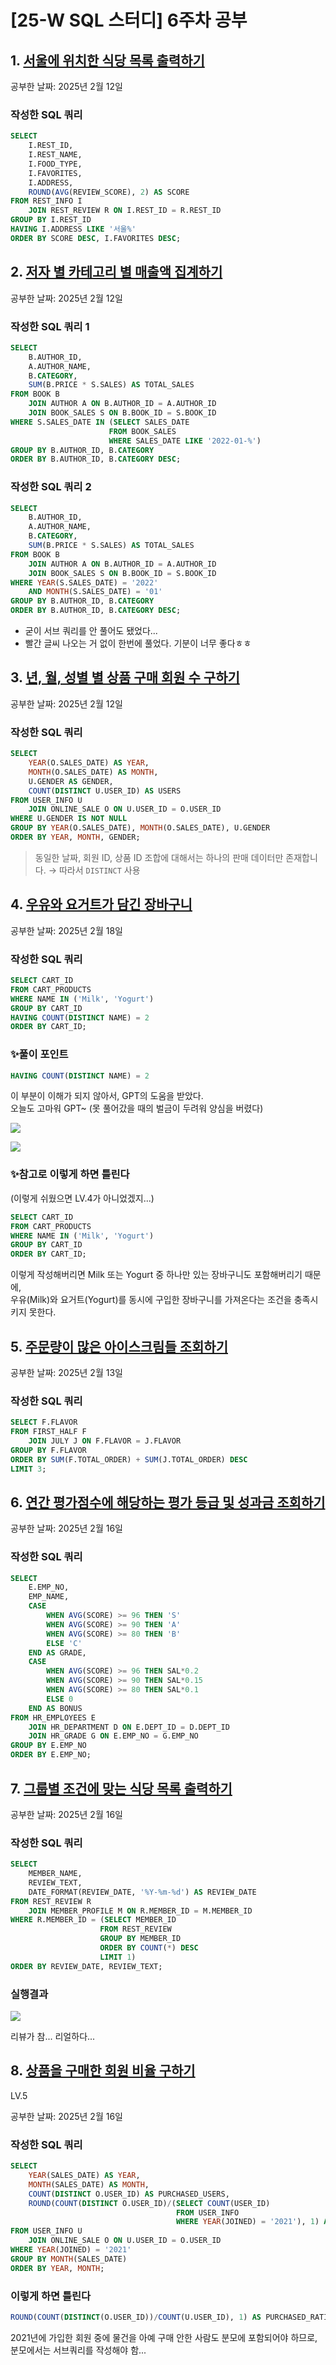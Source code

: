 # [25-W SQL 스터디] 6주차 공부

## 1. [서울에 위치한 식당 목록 출력하기](https://school.programmers.co.kr/learn/courses/30/lessons/131118)
공부한 날짜: 2025년 2월 12일

### 작성한 SQL 쿼리
```SQL
SELECT
    I.REST_ID,
    I.REST_NAME,
    I.FOOD_TYPE,
    I.FAVORITES,
    I.ADDRESS,
    ROUND(AVG(REVIEW_SCORE), 2) AS SCORE
FROM REST_INFO I
    JOIN REST_REVIEW R ON I.REST_ID = R.REST_ID
GROUP BY I.REST_ID
HAVING I.ADDRESS LIKE '서울%'
ORDER BY SCORE DESC, I.FAVORITES DESC;
```


## 2. [저자 별 카테고리 별 매출액 집계하기](https://school.programmers.co.kr/learn/courses/30/lessons/144856)
공부한 날짜: 2025년 2월 12일

### 작성한 SQL 쿼리 1
```SQL
SELECT
    B.AUTHOR_ID,
    A.AUTHOR_NAME,
    B.CATEGORY,
    SUM(B.PRICE * S.SALES) AS TOTAL_SALES
FROM BOOK B
    JOIN AUTHOR A ON B.AUTHOR_ID = A.AUTHOR_ID
    JOIN BOOK_SALES S ON B.BOOK_ID = S.BOOK_ID
WHERE S.SALES_DATE IN (SELECT SALES_DATE
                      FROM BOOK_SALES
                      WHERE SALES_DATE LIKE '2022-01-%')
GROUP BY B.AUTHOR_ID, B.CATEGORY
ORDER BY B.AUTHOR_ID, B.CATEGORY DESC;
```

### 작성한 SQL 쿼리 2
```SQL
SELECT
    B.AUTHOR_ID,
    A.AUTHOR_NAME,
    B.CATEGORY,
    SUM(B.PRICE * S.SALES) AS TOTAL_SALES
FROM BOOK B
    JOIN AUTHOR A ON B.AUTHOR_ID = A.AUTHOR_ID
    JOIN BOOK_SALES S ON B.BOOK_ID = S.BOOK_ID
WHERE YEAR(S.SALES_DATE) = '2022'
    AND MONTH(S.SALES_DATE) = '01'
GROUP BY B.AUTHOR_ID, B.CATEGORY
ORDER BY B.AUTHOR_ID, B.CATEGORY DESC;
```
- 굳이 서브 쿼리를 안 풀어도 됐었다...
- 빨간 글씨 나오는 거 없이 한번에 풀었다. 기분이 너무 좋다ㅎㅎ


## 3. [년, 월, 성별 별 상품 구매 회원 수 구하기](https://school.programmers.co.kr/learn/courses/30/lessons/131532)
공부한 날짜: 2025년 2월 12일

### 작성한 SQL 쿼리
```SQL
SELECT
    YEAR(O.SALES_DATE) AS YEAR,
    MONTH(O.SALES_DATE) AS MONTH,
    U.GENDER AS GENDER,
    COUNT(DISTINCT U.USER_ID) AS USERS
FROM USER_INFO U
    JOIN ONLINE_SALE O ON U.USER_ID = O.USER_ID
WHERE U.GENDER IS NOT NULL
GROUP BY YEAR(O.SALES_DATE), MONTH(O.SALES_DATE), U.GENDER
ORDER BY YEAR, MONTH, GENDER;
```
> 동일한 날짜, 회원 ID, 상품 ID 조합에 대해서는 하나의 판매 데이터만 존재합니다. → 따라서 `DISTINCT` 사용


## 4. [우유와 요거트가 담긴 장바구니](https://school.programmers.co.kr/learn/courses/30/lessons/62284)
공부한 날짜: 2025년 2월 18일

### 작성한 SQL 쿼리
```SQL
SELECT CART_ID
FROM CART_PRODUCTS
WHERE NAME IN ('Milk', 'Yogurt')
GROUP BY CART_ID
HAVING COUNT(DISTINCT NAME) = 2
ORDER BY CART_ID;
```

### ✨풀이 포인트
```SQL
HAVING COUNT(DISTINCT NAME) = 2
```
이 부분이 이해가 되지 않아서, GPT의 도움을 받았다.<br>
오늘도 고마워 GPT~ (못 풀어갔을 때의 벌금이 두려워 양심을 버렸다)

![](https://github.com/bird-one-00/25-W_SQL_study/blob/main/img/%EC%8A%A4%ED%81%AC%EB%A6%B0%EC%83%B7%202025-02-18%20030420.png)

![](https://github.com/bird-one-00/25-W_SQL_study/blob/main/img/%EC%8A%A4%ED%81%AC%EB%A6%B0%EC%83%B7%202025-02-18%20030454.png)

### ✨참고로 이렇게 하면 틀린다
(이렇게 쉬웠으면 LV.4가 아니었겠지...)
```SQL
SELECT CART_ID
FROM CART_PRODUCTS
WHERE NAME IN ('Milk', 'Yogurt')
GROUP BY CART_ID
ORDER BY CART_ID;
```
이렇게 작성해버리면 Milk 또는 Yogurt 중 하나만 있는 장바구니도 포함해버리기 때문에,<br>
우유(Milk)와 요거트(Yogurt)를 동시에 구입한 장바구니를 가져온다는 조건을 충족시키지 못한다.


## 5. [주문량이 많은 아이스크림들 조회하기](https://school.programmers.co.kr/learn/courses/30/lessons/133027)
공부한 날짜: 2025년 2월 13일

### 작성한 SQL 쿼리
```SQL
SELECT F.FLAVOR
FROM FIRST_HALF F
    JOIN JULY J ON F.FLAVOR = J.FLAVOR
GROUP BY F.FLAVOR
ORDER BY SUM(F.TOTAL_ORDER) + SUM(J.TOTAL_ORDER) DESC
LIMIT 3;
```


## 6. [연간 평가점수에 해당하는 평가 등급 및 성과금 조회하기](https://school.programmers.co.kr/learn/courses/30/lessons/284528)
공부한 날짜: 2025년 2월 16일

### 작성한 SQL 쿼리
```SQL
SELECT
    E.EMP_NO,
    EMP_NAME,
    CASE
        WHEN AVG(SCORE) >= 96 THEN 'S'
        WHEN AVG(SCORE) >= 90 THEN 'A'
        WHEN AVG(SCORE) >= 80 THEN 'B'
        ELSE 'C'
    END AS GRADE,
    CASE
        WHEN AVG(SCORE) >= 96 THEN SAL*0.2
        WHEN AVG(SCORE) >= 90 THEN SAL*0.15
        WHEN AVG(SCORE) >= 80 THEN SAL*0.1
        ELSE 0
    END AS BONUS
FROM HR_EMPLOYEES E
    JOIN HR_DEPARTMENT D ON E.DEPT_ID = D.DEPT_ID
    JOIN HR_GRADE G ON E.EMP_NO = G.EMP_NO
GROUP BY E.EMP_NO
ORDER BY E.EMP_NO;
```


## 7. [그룹별 조건에 맞는 식당 목록 출력하기](https://school.programmers.co.kr/learn/courses/30/lessons/131124)
공부한 날짜: 2025년 2월 16일

### 작성한 SQL 쿼리
```SQL
SELECT
    MEMBER_NAME,
    REVIEW_TEXT,
    DATE_FORMAT(REVIEW_DATE, '%Y-%m-%d') AS REVIEW_DATE
FROM REST_REVIEW R
    JOIN MEMBER_PROFILE M ON R.MEMBER_ID = M.MEMBER_ID
WHERE R.MEMBER_ID = (SELECT MEMBER_ID
                    FROM REST_REVIEW
                    GROUP BY MEMBER_ID
                    ORDER BY COUNT(*) DESC
                    LIMIT 1)
ORDER BY REVIEW_DATE, REVIEW_TEXT;
```

### 실행결과
![](https://github.com/bird-one-00/25-W_SQL_study/blob/main/img/%EC%8A%A4%ED%81%AC%EB%A6%B0%EC%83%B7%202025-02-16%20095841.png)

리뷰가 참... 리얼하다...


## 8. [상품을 구매한 회원 비율 구하기](https://school.programmers.co.kr/learn/courses/30/lessons/131534)
LV.5

공부한 날짜: 2025년 2월 16일

### 작성한 SQL 쿼리
```SQL
SELECT
    YEAR(SALES_DATE) AS YEAR,
    MONTH(SALES_DATE) AS MONTH,
    COUNT(DISTINCT O.USER_ID) AS PURCHASED_USERS,
    ROUND(COUNT(DISTINCT O.USER_ID)/(SELECT COUNT(USER_ID)
                                     FROM USER_INFO
                                     WHERE YEAR(JOINED) = '2021'), 1) AS PURCHASED_RATIO
FROM USER_INFO U
    JOIN ONLINE_SALE O ON U.USER_ID = O.USER_ID
WHERE YEAR(JOINED) = '2021'
GROUP BY MONTH(SALES_DATE)
ORDER BY YEAR, MONTH;
```

### 이렇게 하면 틀린다
```SQL
ROUND(COUNT(DISTINCT(O.USER_ID))/COUNT(U.USER_ID), 1) AS PURCHASED_RATIO
```
2021년에 가입한 회원 중에 물건을 아예 구매 안한 사람도 분모에 포함되어야 하므로,<br>
분모에서는 서브쿼리를 작성해야 함...